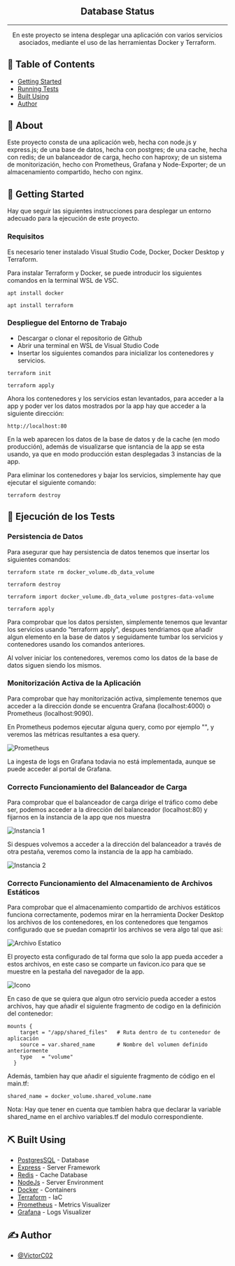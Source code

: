 <h2 align="center">Database Status</h3>

---

<p align="center"> En este proyecto se intena desplegar una aplicación con varios servicios asociados, mediante el uso de las herramientas Docker y Terraform.
    
</p>

## 📝 Table of Contents

- [Getting Started](#getting_started)
- [Running Tests](#tests)
- [Built Using](#built_using)
- [Author](#author)

## 🧐 About <a name = "about"></a>

Este proyecto consta de una aplicación web, hecha con node.js y express.js; de una base de datos, hecha con postgres; de una cache, hecha con redis; de un balanceador de carga, hecho con haproxy; de un sistema de monitorización, hecho con Prometheus, Grafana y Node-Exporter; de un almacenamiento compartido, hecho con nginx.

## 🏁 Getting Started <a name = "getting_started"></a>

Hay que seguir las siguientes instrucciones para desplegar un entorno adecuado para la ejecución de este proyecto.

### Requisitos

Es necesario tener instalado Visual Studio Code, Docker, Docker Desktop y Terraform.

Para instalar Terraform y Docker, se puede introducir los siguientes comandos en la terminal WSL de VSC.

```
apt install docker
```
```
apt install terraform
```

### Despliegue del Entorno de Trabajo

* Descargar o clonar el repositorio de Github
* Abrir una terminal en WSL de Visual Studio Code
* Insertar los siguientes comandos para inicializar los contenedores y servicios.
```
terraform init
```
```
terraform apply
```

Ahora los contenedores y los servicios estan levantados, para acceder a la app y poder ver los datos mostrados por la app hay que acceder a la siguiente dirección:

```
http://localhost:80
```
En la web aparecen los datos de la base de datos y de la cache (en modo producción), además de visualizarse que isntancia de la app se esta usando, ya que en modo producción estan desplegadas 3 instancias de la app.

Para eliminar los contenedores y bajar los servicios, simplemente hay que ejecutar el siguiente comando:
```
terraform destroy
```

## 🔧 Ejecución de los Tests <a name = "tests"></a>


### Persistencia de Datos
Para asegurar que hay persistencia de datos tenemos que insertar los siguientes comandos:

```
terraform state rm docker_volume.db_data_volume
```
```
terraform destroy
```
```
terraform import docker_volume.db_data_volume postgres-data-volume
```
```
terraform apply
```

Para comprobar que los datos persisten, simplemente tenemos que levantar los servicios usando "terraform apply", despues tendriamos que añadir algun elemento en la base de datos y seguidamente tumbar los servicios y contenedores usando los comandos anteriores.

Al volver iniciar los contenedores, veremos como los datos de la base de datos siguen siendo los mismos.

### Monitorización Activa de la Aplicación

Para comprobar que hay monitorización activa, simplemente tenemos que acceder a la dirección donde se encuentra Grafana (localhost:4000) o Prometheus (localhost:9090). 

En Prometheus podemos ejecutar alguna query, como por ejemplo "", y veremos las métricas resultantes a esa query.

![Prometheus](/Exec-Terraform-Docker/images/prom.PNG)

La ingesta de logs en Grafana todavia no está implementada, aunque se puede acceder al portal de Grafana.
### Correcto Funcionamiento del Balanceador de Carga

Para comprobar que el balanceador de carga dirige el tráfico como debe ser, podemos acceder a la dirección del balanceador (localhost:80) y fijarnos en la instancia de la app que nos muestra

![Instancia 1](/Exec-Terraform-Docker/images/ins1.PNG)

Si despues volvemos a acceder a la dirección del balanceador a través de otra pestaña, veremos como la instancia de la app ha cambiado.

![Instancia 2](/Exec-Terraform-Docker/images/ins2.PNG)

### Correcto Funcionamiento del Almacenamiento de Archivos Estáticos

Para comprobar que el almacenamiento compartido de archivos estáticos funciona correctamente, podemos mirar en la herramienta Docker Desktop los archivos de los contenedores, en los contenedores que tengamos configurado que se puedan comaprtir los archivos se vera algo tal que asi:

![Archivo Estatico](/Exec-Terraform-Docker/images/static.PNG)

El proyecto esta configurado de tal forma que solo la app pueda acceder a estos archivos, en este caso se comparte un favicon.ico para que se muestre en la pestaña del navegador de la app.

![Icono](/Exec-Terraform-Docker/images/icon.PNG)

En caso de que se quiera que algun otro servicio pueda acceder a estos archivos, hay que añadir el siguiente fragmento de codigo en la definición del contenedor:

```
mounts {
    target = "/app/shared_files"   # Ruta dentro de tu contenedor de aplicación
    source = var.shared_name       # Nombre del volumen definido anteriormente
    type   = "volume"
  }
```

Además, tambien hay que añadir el siguiente fragmento de código en el main.tf:

```
shared_name = docker_volume.shared_volume.name
```
Nota: Hay que tener en cuenta que tambíen habra que declarar la variable shared_name en el archivo variables.tf del modulo correspondiente.

## ⛏️ Built Using <a name = "built_using"></a>

- [PostgresSQL](https://www.postgresql.or) - Database
- [Express](https://expressjs.com/) - Server Framework
- [Redis](https://redis.io/) - Cache Database
- [NodeJs](https://nodejs.org/en/) - Server Environment
- [Docker](https://www.docker.com/) - Containers
- [Terraform](https://www.terraform.io/) - IaC
- [Prometheus](https://prometheus.io/) - Metrics Visualizer
- [Grafana](https://grafana.com/) - Logs Visualizer


## ✍️ Author <a name = "authors"></a>

- [@VictorC02](https://github.com/VictorC02) 

